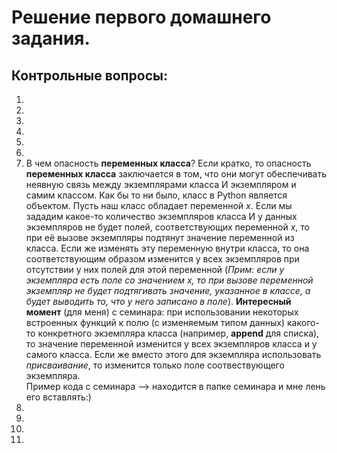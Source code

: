 # Решение первого домашнего задания.

## Контрольные вопросы:
1.
2.
3.
4.
5.
6.
7. В чем опасность **переменных класса**? Если кратко, то опасность **переменных класса** заключается в том, что они могут обеспечивать неявную связь между экземплярами класса И экземпляром и самим классом. Как бы то ни было, класс в Python является объектом. Пусть наш класс обладает переменной *x*. Если мы зададим какое-то количество экземпляров класса И у данных экземпляров не будет полей, соответствующих переменной *x*, то при её вызове экземпляры подтянут значение переменной из класса. Если же изменять эту переменную внутри класса, то она соответствующим образом изменится у всех экземпляров при отсутствии у них полей для этой переменной (*Прим: если у экземпляра есть поле со значением *x*, то при вызове переменной экземпляр не будет подтягивать значение, указанное в классе, а будет выводить то, что у него записано в поле*).
**Интересный момент** (для меня) с семинара: при использовании некоторых встроенных функций к полю (с изменяемым типом данных) какого-то конкретного экземпляра класса (например, **append** для списка), то значение переменной изменится у всех экземпляров класса и у самого класса. Если же вместо этого для экземпляра использовать *присваивание*, то изменится только поле соотвествующего экземпляра.\
Пример кода с семинара --> находится в папке семинара и мне лень его вставлять:)
9.
10. 
11.
12.

